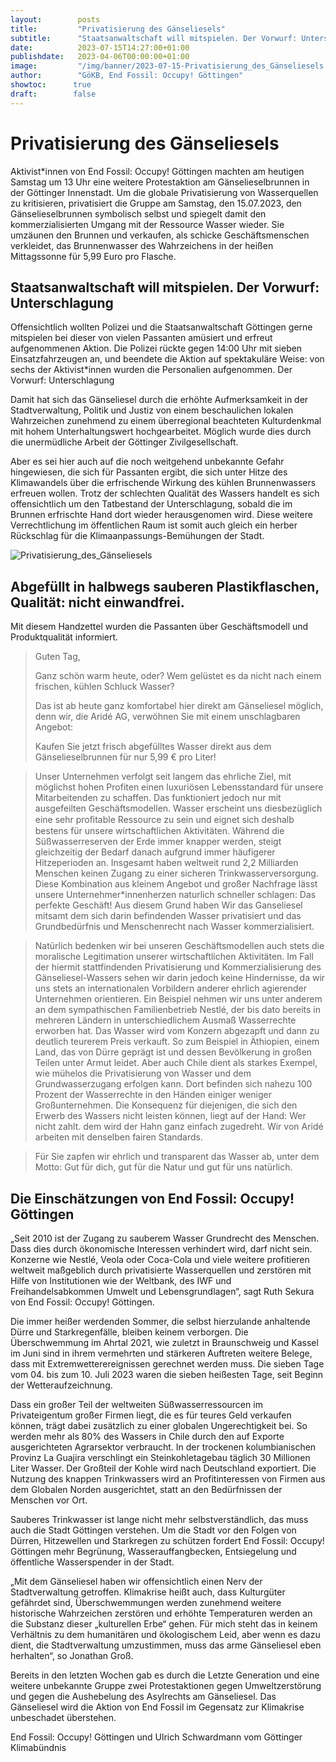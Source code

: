 ```yaml
---
layout:        posts
title:         "Privatisierung des Gänseliesels"
subtitle:      "Staatsanwaltschaft will mitspielen. Der Vorwurf: Unterschlagung"
date:          2023-07-15T14:27:00+01:00
publishdate:   2023-04-06T00:00:00+01:00
image:         "/img/banner/2023-07-15-Privatisierung_des_Gänseliesels.jpg"
author:        "GöKB, End Fossil: Occupy! Göttingen"
showtoc:      true
draft:        false
---
```


# Privatisierung des Gänseliesels


Aktivist*innen von End Fossil: Occupy! Göttingen machten am heutigen Samstag um 13 Uhr eine weitere Protestaktion am Gänselieselbrunnen in der Göttinger Innenstadt. Um die globale Privatisierung von Wasserquellen zu kritisieren, privatisiert die Gruppe am Samstag, den 15.07.2023, den Gänselieselbrunnen symbolisch selbst und spiegelt damit den kommerzialisierten Umgang mit der Ressource Wasser wieder. Sie umzäunen den Brunnen und verkaufen, als schicke Geschäftsmenschen verkleidet, das Brunnenwasser des Wahrzeichens in der heißen Mittagssonne für 5,99 Euro pro Flasche.

## Staatsanwaltschaft will  mitspielen. Der Vorwurf: Unterschlagung

Offensichtlich wollten Polizei und die Staatsanwaltschaft Göttingen gerne mitspielen bei
dieser von vielen Passanten amüsiert und erfreut aufgenommenen Aktion. Die
Polizei rückte gegen 14:00 Uhr mit sieben Einsatzfahrzeugen an, und beendete
die Aktion auf spektakuläre Weise: von sechs der Aktivist*innen wurden die
Personalien aufgenommen. Der Vorwurf: Unterschlagung 

Damit hat sich das Gänseliesel durch die erhöhte Aufmerksamkeit in der
Stadtverwaltung, Politik und Justiz von einem beschaulichen lokalen
Wahrzeichen zunehmend zu einem überregional beachteten Kulturdenkmal mit
hohem Unterhaltungswert hochgearbeitet. Möglich wurde dies durch die
unermüdliche Arbeit der Göttinger Zivilgesellschaft.

Aber es sei hier auch auf die noch weitgehend unbekannte Gefahr hingewiesen,
die sich für Passanten ergibt, die sich unter Hitze des Klimawandels
über die erfrischende Wirkung des
kühlen Brunnenwassers erfreuen wollen. Trotz der schlechten Qualität des
Wassers handelt es sich offensichtlich um den Tatbestand der
Unterschlagung, sobald die im Brunnen erfrischte Hand dort wieder herausgenomen
wird. Diese weitere Verrechtlichung im
öffentlichen Raum ist somit auch gleich ein herber Rückschlag für die
Klimaanpassungs-Bemühungen der Stadt.

![Privatisierung_des_Gänseliesels](/img/post/2023-07-15-Privatisierung_des_Gänseliesels.jpg)

## Abgefüllt in halbwegs sauberen Plastikflaschen, Qualität: nicht einwandfrei.

Mit diesem Handzettel wurden die Passanten über Geschäftsmodell und
Produktqualität informiert.

> Guten Tag,
>
> Ganz schön warm heute, oder? Wem gelüstet es da nicht
nach einem frischen, kühlen Schluck Wasser?
>
>Das ist ab heute ganz komfortabel hier direkt am Gänseliesel
möglich, denn wir, die Aridé AG, verwöhnen Sie mit einem
unschlagbaren Angebot:
>
> Kaufen Sie jetzt frisch abgefülltes Wasser direkt aus dem
Gänselieselbrunnen für nur 5,99 € pro Liter!

> Unser Unternehmen verfolgt seit langem das ehrliche Ziel, mit
möglichst hohen Profiten einen luxuriösen Lebensstandard für
unsere Mitarbeitenden zu schaffen. Das funktioniert jedoch nur
mit ausgefeilten Geschäftsmodellen. Wasser erscheint uns
diesbezüglich eine sehr proﬁtable Ressource zu sein und
eignet sich deshalb bestens für unsere wirtschaftlichen
Aktivitäten. Während die Süßwasserreserven der Erde immer
knapper werden, steigt gleichzeitig der Bedarf danach
aufgrund immer häufigerer Hitzeperioden an. Insgesamt haben
weltweit rund 2,2 Milliarden Menschen keinen Zugang zu einer
sicheren Trinkwasserversorgung. Diese Kombination aus
kleinem Angebot und großer Nachfrage lässt unsere
Unternehmer*innenherzen naturlich schneller schlagen: Das
perfekte Geschäft! Aus diesem Grund haben Wir
das Ganseliesel mitsamt dem sich darin befindenden Wasser
privatisiert und das Grundbedürfnis und
Menschenrecht nach Wasser kommerzialisiert.

> Natürlich bedenken wir bei unseren Geschäftsmodellen auch
stets die moralische Legitimation unserer wirtschaftlichen
Aktivitäten. Im Fall der hiermit stattfindenden Privatisierung
und Kommerzialisierung des Gänseliesel-Wassers sehen wir
darin jedoch keine Hindernisse, da wir uns stets an
internationalen Vorbildern anderer ehrlich agierender
Unternehmen orientieren. Ein Beispiel nehmen wir uns unter
anderem an dem sympathischen Familienbetrieb Nestlé,
der bis dato bereits in mehreren Ländern in unterschiedlichem
Ausmaß Wasserrechte erworben hat. Das Wasser wird vom
Konzern abgezapft und dann zu deutlich teurerem Preis
verkauft. So zum Beispiel in Äthiopien, einem Land, das von
Dürre geprägt ist und dessen Bevölkerung in großen Teilen
unter Armut leidet. Aber auch Chile dient als starkes Exempel,
wie mühelos die Privatisierung von Wasser und dem
Grundwasserzugang erfolgen kann. Dort befinden sich nahezu
100 Prozent der Wasserrechte in den Händen einiger
weniger Großunternehmen. Die Konsequenz für diejenigen‚ die
sich den Erwerb des Wassers nicht leisten können, liegt auf der
Hand: Wer nicht zahlt. dem wird der Hahn ganz einfach
zugedreht. Wir von Aridé arbeiten mit denselben fairen
Standards.

>Für Sie zapfen wir ehrlich und transparent das Wasser ab,
unter dem Motto: Gut für dich, gut für die Natur und gut
für uns natürlich.

## Die Einschätzungen von End Fossil: Occupy! Göttingen

„Seit 2010 ist der Zugang zu sauberem Wasser Grundrecht des Menschen. Dass dies durch ökonomische Interessen verhindert wird, darf nicht sein. Konzerne wie Nestlé, Veola oder Coca-Cola und viele weitere profitieren weltweit maßgeblich durch privatisierte Wasserquellen und zerstören mit Hilfe von Institutionen wie der Weltbank, des IWF und Freihandelsabkommen Umwelt und Lebensgrundlagen“, sagt Ruth Sekura von End Fossil: Occupy! Göttingen.

Die immer heißer werdenden Sommer, die selbst hierzulande anhaltende Dürre und Starkregenfälle, bleiben keinem verborgen. Die Überschwemmung im Ahrtal 2021, wie zuletzt in Braunschweig und Kassel im Juni sind in ihrem vermehrten und stärkeren Auftreten weitere Belege, dass mit Extremwetterereignissen gerechnet werden muss. Die sieben Tage vom  04. bis zum 10. Juli 2023 waren die sieben heißesten Tage, seit Beginn der Wetteraufzeichnung.

Dass ein großer Teil der weltweiten Süßwasserressourcen im Privateigentum großer Firmen liegt, die es für teures Geld verkaufen können, trägt dabei zusätzlich zu einer globalen Ungerechtigkeit bei. So werden mehr als 80% des Wassers in Chile durch den auf Exporte ausgerichteten Agrarsektor verbraucht. In der trockenen kolumbianischen Provinz La Guajira verschlingt ein Steinkohletagebau täglich 30 Millionen Liter Wasser. Der Großteil der Kohle wird nach Deutschland exportiert. Die Nutzung des knappen Trinkwassers wird an Profitinteressen von Firmen aus dem Globalen Norden ausgerichtet, statt an den Bedürfnissen der Menschen vor Ort.

Sauberes Trinkwasser ist lange nicht mehr selbstverständlich, das muss auch die Stadt Göttingen verstehen. Um die Stadt vor den Folgen von Dürren, Hitzewellen und Starkregen zu schützen fordert End Fossil: Occupy! Göttingen mehr Begrünung, Wasserauffangbecken, Entsiegelung und öffentliche Wasserspender in der Stadt.

„Mit dem Gänseliesel haben wir offensichtlich einen Nerv der Stadtverwaltung getroffen. Klimakrise heißt auch, dass Kulturgüter gefährdet sind, Überschwemmungen werden zunehmend weitere historische Wahrzeichen zerstören und erhöhte Temperaturen werden an die Substanz dieser „kulturellen Erbe“ gehen. Für mich steht das in keinem Verhältnis zu dem humanitären und ökologischem Leid, aber wenn es dazu dient, die Stadtverwaltung umzustimmen, muss das arme Gänseliesel eben herhalten“, so Jonathan Groß.

Bereits in den letzten Wochen gab es durch die Letzte Generation und eine weitere unbekannte Gruppe zwei Protestaktionen gegen Umweltzerstörung und gegen die Aushebelung des Asylrechts am Gänseliesel. Das Gänseliesel wird die Aktion von End Fossil im Gegensatz zur Klimakrise unbeschadet überstehen.


End Fossil: Occupy! Göttingen und Ulrich Schwardmann vom Göttinger
Klimabündnis